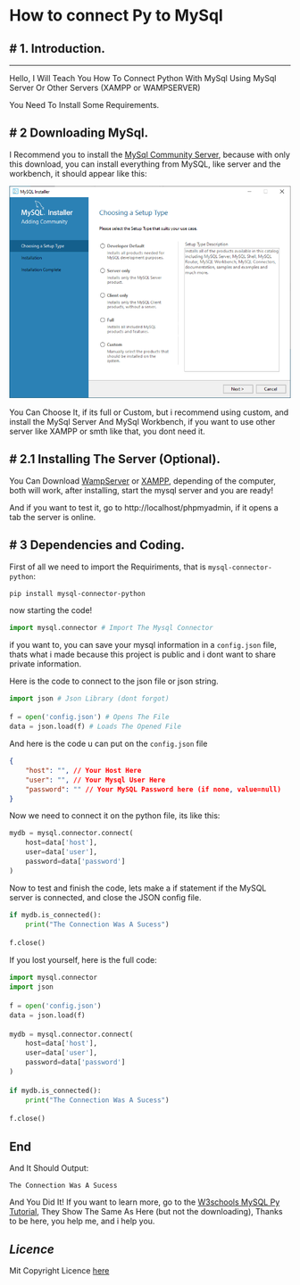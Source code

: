 # How to connect Py to MySql

## # 1. Introduction.

___

Hello, I Will Teach You How To Connect Python With MySql Using MySql Server Or Other Servers (XAMPP or WAMPSERVER)

You Need To Install Some Requirements.

## # 2 Downloading MySql.

I Recommend you to install the [MySql Community Server](https://dev.mysql.com/downloads/mysql/), because with only this download, you can install everything from MySQL, like server and the workbench, it should appear like this:

![Image](src/image.png)

You Can Choose It, if its full or Custom, but i recommend using custom, and install the MySql Server And MySql Workbench, if you want to use other server like XAMPP or smth like that, you dont need it.

## # 2.1 Installing The Server (Optional).

You Can Download [WampServer](https://www.wampserver.com) or [XAMPP](https://www.apachefriends.org/pt_br/download.html), depending of the computer, both will work, after installing, start the mysql server and you are ready!

And if you want to test it, go to http://localhost/phpmyadmin, if it opens a tab the server is online.

## # 3 Dependencies and Coding.

First of all we need to import the Requiriments, that is `mysql-connector-python`:

```shell
pip install mysql-connector-python
```

now starting the code!

```python
import mysql.connector # Import The Mysql Connector
```

if you want to, you can save your mysql information in a `config.json` file, thats what i made because this project is public and i dont want to share private information.

Here is the code to connect to the json file or json string.

```py
import json # Json Library (dont forgot)

f = open('config.json') # Opens The File
data = json.load(f) # Loads The Opened File
```

And here is the code u can put on the `config.json` file

```json
{
    "host": "", // Your Host Here
    "user": "", // Your Mysql User Here
    "password": "" // Your MySQL Password here (if none, value=null)
}
```
Now we need to connect it on the python file, its like this:

```python
mydb = mysql.connector.connect(
    host=data['host'],
    user=data['user'],
    password=data['password']
)
```

Now to test and finish the code, lets make a if statement if the MySQL server is connected, and close the JSON config file.

```py
if mydb.is_connected():
    print("The Connection Was A Sucess")

f.close()
```

If you lost yourself, here is the full code:

```py
import mysql.connector
import json
  
f = open('config.json')
data = json.load(f)
  
mydb = mysql.connector.connect(
    host=data['host'],
    user=data['user'],
    password=data['password']
)

if mydb.is_connected():
    print("The Connection Was A Sucess")

f.close()
```

## End

And It Should Output:

```shell
The Connection Was A Sucess
```

And You Did It! If you want to learn more, go to the [W3schools MySQL Py Tutorial](https://www.w3schools.com/python/python_mysql_select.asp), They Show The Same As Here (but not the downloading), Thanks to be here, you help me, and i help you.

## ***Licence***

Mit Copyright Licence [here](LICENCE)
